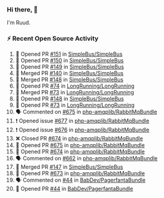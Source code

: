 ### Hi there, 👋

I'm Ruud.
 
### :zap: Recent Open Source Activity

<!--START_SECTION:activity-->
1. 💪 Opened PR [#151](https://github.com/SimpleBus/SimpleBus/pull/151) in [SimpleBus/SimpleBus](https://github.com/SimpleBus/SimpleBus)
2. 💪 Opened PR [#150](https://github.com/SimpleBus/SimpleBus/pull/150) in [SimpleBus/SimpleBus](https://github.com/SimpleBus/SimpleBus)
3. 💪 Opened PR [#149](https://github.com/SimpleBus/SimpleBus/pull/149) in [SimpleBus/SimpleBus](https://github.com/SimpleBus/SimpleBus)
4. 🎉 Merged PR [#140](https://github.com/SimpleBus/SimpleBus/pull/140) in [SimpleBus/SimpleBus](https://github.com/SimpleBus/SimpleBus)
5. 🎉 Merged PR [#148](https://github.com/SimpleBus/SimpleBus/pull/148) in [SimpleBus/SimpleBus](https://github.com/SimpleBus/SimpleBus)
6. 💪 Opened PR [#74](https://github.com/LongRunning/LongRunning/pull/74) in [LongRunning/LongRunning](https://github.com/LongRunning/LongRunning)
7. 🎉 Merged PR [#73](https://github.com/LongRunning/LongRunning/pull/73) in [LongRunning/LongRunning](https://github.com/LongRunning/LongRunning)
8. 💪 Opened PR [#148](https://github.com/SimpleBus/SimpleBus/pull/148) in [SimpleBus/SimpleBus](https://github.com/SimpleBus/SimpleBus)
9. 💪 Opened PR [#73](https://github.com/LongRunning/LongRunning/pull/73) in [LongRunning/LongRunning](https://github.com/LongRunning/LongRunning)
10. 🗣 Commented on [#675](https://github.com/php-amqplib/RabbitMqBundle/issues/675) in [php-amqplib/RabbitMqBundle](https://github.com/php-amqplib/RabbitMqBundle)
11. ❗️ Opened issue [#677](https://github.com/php-amqplib/RabbitMqBundle/issues/677) in [php-amqplib/RabbitMqBundle](https://github.com/php-amqplib/RabbitMqBundle)
12. ❗️ Opened issue [#676](https://github.com/php-amqplib/RabbitMqBundle/issues/676) in [php-amqplib/RabbitMqBundle](https://github.com/php-amqplib/RabbitMqBundle)
13. ❌ Closed PR [#674](https://github.com/php-amqplib/RabbitMqBundle/pull/674) in [php-amqplib/RabbitMqBundle](https://github.com/php-amqplib/RabbitMqBundle)
14. 💪 Opened PR [#675](https://github.com/php-amqplib/RabbitMqBundle/pull/675) in [php-amqplib/RabbitMqBundle](https://github.com/php-amqplib/RabbitMqBundle)
15. 💪 Opened PR [#674](https://github.com/php-amqplib/RabbitMqBundle/pull/674) in [php-amqplib/RabbitMqBundle](https://github.com/php-amqplib/RabbitMqBundle)
16. 🗣 Commented on [#662](https://github.com/php-amqplib/RabbitMqBundle/issues/662) in [php-amqplib/RabbitMqBundle](https://github.com/php-amqplib/RabbitMqBundle)
17. 🎉 Merged PR [#147](https://github.com/SimpleBus/SimpleBus/pull/147) in [SimpleBus/SimpleBus](https://github.com/SimpleBus/SimpleBus)
18. 💪 Opened PR [#673](https://github.com/php-amqplib/RabbitMqBundle/pull/673) in [php-amqplib/RabbitMqBundle](https://github.com/php-amqplib/RabbitMqBundle)
19. 🗣 Commented on [#44](https://github.com/BabDev/PagerfantaBundle/issues/44) in [BabDev/PagerfantaBundle](https://github.com/BabDev/PagerfantaBundle)
20. 💪 Opened PR [#44](https://github.com/BabDev/PagerfantaBundle/pull/44) in [BabDev/PagerfantaBundle](https://github.com/BabDev/PagerfantaBundle)
<!--END_SECTION:activity-->

